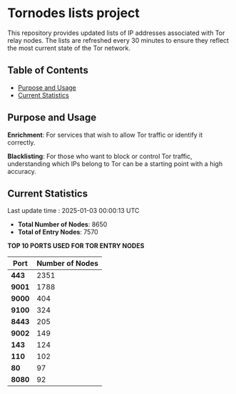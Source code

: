 # Tornodes lists project

This repository provides updated lists of IP addresses associated with Tor relay nodes. The lists are refreshed every 30 minutes to ensure they reflect the most current state of the Tor network.

## Table of Contents

- [Purpose and Usage](#purpose-and-usage)
- [Current Statistics](#current-statistics)


## Purpose and Usage

**Enrichment**: For services that wish to allow Tor traffic or identify it correctly.

**Blacklisting**: For those who want to block or control Tor traffic, understanding which IPs belong to Tor can be a starting point with a high accuracy.

## Current Statistics

Last update time : 2025-01-03 00:00:13 UTC

- **Total Number of Nodes**: 8650
- **Total of Entry Nodes**: 7570

**TOP 10 PORTS USED FOR TOR ENTRY NODES**

| **Port** | **Number of Nodes** |
|------|-----------------|
| **443**   | 2351  |
| **9001**   | 1788  |
| **9000**   | 404  |
| **9100**   | 324  |
| **8443**   | 205  |
| **9002**   | 149  |
| **143**   | 124  |
| **110**   | 102  |
| **80**   | 97  |
| **8080**   | 92  |

